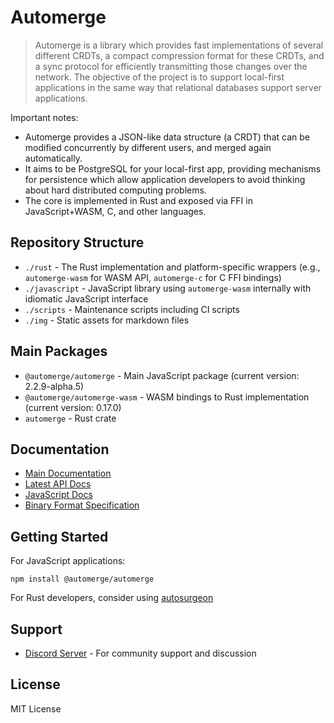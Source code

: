 # Automerge

> Automerge is a library which provides fast implementations of several different CRDTs, a compact compression format for these CRDTs, and a sync protocol for efficiently transmitting those changes over the network. The objective of the project is to support local-first applications in the same way that relational databases support server applications.

Important notes:

- Automerge provides a JSON-like data structure (a CRDT) that can be modified concurrently by different users, and merged again automatically.
- It aims to be PostgreSQL for your local-first app, providing mechanisms for persistence which allow application developers to avoid thinking about hard distributed computing problems.
- The core is implemented in Rust and exposed via FFI in JavaScript+WASM, C, and other languages.

## Repository Structure

- `./rust` - The Rust implementation and platform-specific wrappers (e.g., `automerge-wasm` for WASM API, `automerge-c` for C FFI bindings)
- `./javascript` - JavaScript library using `automerge-wasm` internally with idiomatic JavaScript interface
- `./scripts` - Maintenance scripts including CI scripts
- `./img` - Static assets for markdown files

## Main Packages

- `@automerge/automerge` - Main JavaScript package (current version: 2.2.9-alpha.5)
- `@automerge/automerge-wasm` - WASM bindings to Rust implementation (current version: 0.17.0)
- `automerge` - Rust crate

## Documentation

- [Main Documentation](https://automerge.org/automerge/automerge/)
- [Latest API Docs](https://docs.rs/automerge/latest/automerge)
- [JavaScript Docs](https://automerge.org/docs/hello/)
- [Binary Format Specification](https://automerge.org/automerge-binary-format-spec)

## Getting Started

For JavaScript applications:
```
npm install @automerge/automerge
```

For Rust developers, consider using [autosurgeon](https://github.com/automerge/autosurgeon)

## Support

- [Discord Server](https://discord.gg/HrpnPAU5zx) - For community support and discussion

## License

MIT License
